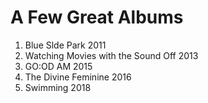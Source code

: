 <html>
  <body>
    <head>
      <title>Albums</title>
    </head>
		<h1>A Few Great Albums</h1>
	<ol>
		<li>Blue Slde Park 2011</li>
		<li>Watching Movies with the Sound Off 2013</li>
		<li>GO:OD AM 2015</li>
		<li>The Divine Feminine 2016</li>
		<li>Swimming 2018</li>
	</ol>
	</body>
</html>
